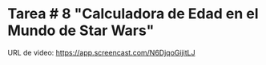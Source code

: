 # Tarea # 8 "Calculadora de Edad en el Mundo de Star Wars"
URL de video: https://app.screencast.com/N6DjqoGijitLJ